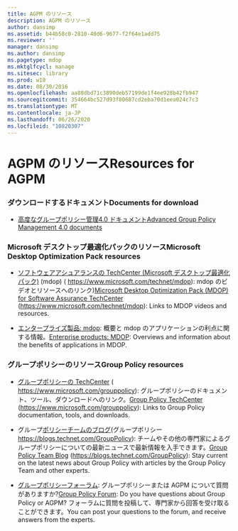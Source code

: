 ```yaml
---
title: AGPM のリソース
description: AGPM のリソース
author: dansimp
ms.assetid: b44b58c0-2810-40d6-9677-f2f64e1add75
ms.reviewer: ''
manager: dansimp
ms.author: dansimp
ms.pagetype: mdop
ms.mktglfcycl: manage
ms.sitesec: library
ms.prod: w10
ms.date: 08/30/2016
ms.openlocfilehash: aa88dbd71c3890deb57199de1f4ee928b42fb947
ms.sourcegitcommit: 354664bc527d93f80687cd2eba70d1eea024c7c3
ms.translationtype: MT
ms.contentlocale: ja-JP
ms.lasthandoff: 06/26/2020
ms.locfileid: "10820307"
---
```

# <span data-ttu-id="e5f2b-103">AGPM のリソース</span><span class="sxs-lookup"><span data-stu-id="e5f2b-103">Resources for AGPM</span></span>


### <span data-ttu-id="e5f2b-104">ダウンロードするドキュメント</span><span class="sxs-lookup"><span data-stu-id="e5f2b-104">Documents for download</span></span>

-   [<span data-ttu-id="e5f2b-105">高度なグループポリシー管理4.0 ドキュメント</span><span class="sxs-lookup"><span data-stu-id="e5f2b-105">Advanced Group Policy Management 4.0 documents</span></span>](https://www.microsoft.com/download/details.aspx?id=13975)

### <span data-ttu-id="e5f2b-106">Microsoft デスクトップ最適化パックのリソース</span><span class="sxs-lookup"><span data-stu-id="e5f2b-106">Microsoft Desktop Optimization Pack resources</span></span>

-   <span data-ttu-id="e5f2b-107">[ソフトウェアアシュアランスの TechCenter (Microsoft デスクトップ最適化パック)](https://go.microsoft.com/fwlink/?LinkID=159870) (mdop) ( https://www.microsoft.com/technet/mdop): mdop のビデオとリソースへのリンク)</span><span class="sxs-lookup"><span data-stu-id="e5f2b-107">[Microsoft Desktop Optimization Pack (MDOP) for Software Assurance TechCenter](https://go.microsoft.com/fwlink/?LinkID=159870) (https://www.microsoft.com/technet/mdop): Links to MDOP videos and resources.</span></span>

-   <span data-ttu-id="e5f2b-108">[エンタープライズ製品: mdop](https://go.microsoft.com/fwlink/?LinkID=160297): 概要と mdop のアプリケーションの利点に関する情報。</span><span class="sxs-lookup"><span data-stu-id="e5f2b-108">[Enterprise products: MDOP](https://go.microsoft.com/fwlink/?LinkID=160297): Overviews and information about the benefits of applications in MDOP.</span></span>

### <span data-ttu-id="e5f2b-109">グループポリシーのリソース</span><span class="sxs-lookup"><span data-stu-id="e5f2b-109">Group Policy resources</span></span>

-   <span data-ttu-id="e5f2b-110">[グループポリシーの TechCenter](https://go.microsoft.com/fwlink/?LinkID=145531) ( https://www.microsoft.com/grouppolicy): グループポリシーのドキュメント、ツール、ダウンロードへのリンク。</span><span class="sxs-lookup"><span data-stu-id="e5f2b-110">[Group Policy TechCenter](https://go.microsoft.com/fwlink/?LinkID=145531) (https://www.microsoft.com/grouppolicy): Links to Group Policy documentation, tools, and downloads.</span></span>

-   <span data-ttu-id="e5f2b-111">グループ[ポリシーチームのブログ](https://go.microsoft.com/fwlink/?LinkID=75192)(グループポリシー https://blogs.technet.com/GroupPolicy): チームやその他の専門家によるグループポリシーについての最新ニュースで最新情報を入手できます。</span><span class="sxs-lookup"><span data-stu-id="e5f2b-111">[Group Policy Team Blog](https://go.microsoft.com/fwlink/?LinkID=75192) (https://blogs.technet.com/GroupPolicy): Stay current on the latest news about Group Policy with articles by the Group Policy Team and other experts.</span></span>

-   <span data-ttu-id="e5f2b-112">[グループポリシーフォーラム](https://go.microsoft.com/fwlink/?LinkID=145532): グループポリシーまたは AGPM について質問がありますか?</span><span class="sxs-lookup"><span data-stu-id="e5f2b-112">[Group Policy Forum](https://go.microsoft.com/fwlink/?LinkID=145532): Do you have questions about Group Policy or AGPM?</span></span> <span data-ttu-id="e5f2b-113">フォーラムに質問を投稿して、専門家から回答を受け取ることができます。</span><span class="sxs-lookup"><span data-stu-id="e5f2b-113">You can post your questions to the forum, and receive answers from the experts.</span></span>

 

 






